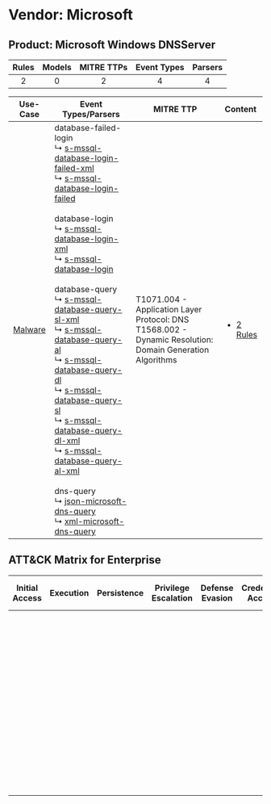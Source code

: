 Vendor: Microsoft
=================
Product: Microsoft Windows DNSServer
------------------------------------
| Rules | Models | MITRE TTPs | Event Types | Parsers |
|:-----:|:------:|:----------:|:-----------:|:-------:|
|   2   |   0    |     2      |      4      |    4    |

|                  Use-Case                  | Event Types/Parsers                                                                                                                                                                                                                                                                                                                                                                                                                                                                                                                                                                                                                                                                                                                                                                                                                                                                                                                                                                                                                                                                                                                                                                                      | MITRE TTP                                                                                                       | Content                                                                                        |
|:------------------------------------------:| -------------------------------------------------------------------------------------------------------------------------------------------------------------------------------------------------------------------------------------------------------------------------------------------------------------------------------------------------------------------------------------------------------------------------------------------------------------------------------------------------------------------------------------------------------------------------------------------------------------------------------------------------------------------------------------------------------------------------------------------------------------------------------------------------------------------------------------------------------------------------------------------------------------------------------------------------------------------------------------------------------------------------------------------------------------------------------------------------------------------------------------------------------------------------------------------------------- | --------------------------------------------------------------------------------------------------------------- | ---------------------------------------------------------------------------------------------- |
| [Malware](../../../UseCases/uc_malware.md) |  database-failed-login<br> ↳ [s-mssql-database-login-failed-xml](Parsers/parserContent_s-mssql-database-login-failed-xml.md)<br> ↳ [s-mssql-database-login-failed](Parsers/parserContent_s-mssql-database-login-failed.md)<br><br> database-login<br> ↳ [s-mssql-database-login-xml](Parsers/parserContent_s-mssql-database-login-xml.md)<br> ↳ [s-mssql-database-login](Parsers/parserContent_s-mssql-database-login.md)<br><br> database-query<br> ↳ [s-mssql-database-query-sl-xml](Parsers/parserContent_s-mssql-database-query-sl-xml.md)<br> ↳ [s-mssql-database-query-al](Parsers/parserContent_s-mssql-database-query-al.md)<br> ↳ [s-mssql-database-query-dl](Parsers/parserContent_s-mssql-database-query-dl.md)<br> ↳ [s-mssql-database-query-sl](Parsers/parserContent_s-mssql-database-query-sl.md)<br> ↳ [s-mssql-database-query-dl-xml](Parsers/parserContent_s-mssql-database-query-dl-xml.md)<br> ↳ [s-mssql-database-query-al-xml](Parsers/parserContent_s-mssql-database-query-al-xml.md)<br><br> dns-query<br> ↳ [json-microsoft-dns-query](Parsers/parserContent_json-microsoft-dns-query.md)<br> ↳ [xml-microsoft-dns-query](Parsers/parserContent_xml-microsoft-dns-query.md)<br> | T1071.004 - Application Layer Protocol: DNS<br>T1568.002 - Dynamic Resolution: Domain Generation Algorithms<br> | [<ul><li>2 Rules</li></ul>](Rules_Models/r_m_microsoft_microsoft_windows_dnsserver_Malware.md) |

ATT&CK Matrix for Enterprise
----------------------------
| Initial Access | Execution | Persistence | Privilege Escalation | Defense Evasion | Credential Access | Discovery | Lateral Movement | Collection | Command and Control                                                                                                                                                                                                                                                                                                                                     | Exfiltration | Impact |
| -------------- | --------- | ----------- | -------------------- | --------------- | ----------------- | --------- | ---------------- | ---------- | ------------------------------------------------------------------------------------------------------------------------------------------------------------------------------------------------------------------------------------------------------------------------------------------------------------------------------------------------------- | ------------ | ------ |
|                |           |             |                      |                 |                   |           |                  |            | [Application Layer Protocol: DNS](https://attack.mitre.org/techniques/T1071/004)<br><br>[Dynamic Resolution](https://attack.mitre.org/techniques/T1568)<br><br>[Dynamic Resolution: Domain Generation Algorithms](https://attack.mitre.org/techniques/T1568/002)<br><br>[Application Layer Protocol](https://attack.mitre.org/techniques/T1071)<br><br> |              |        |